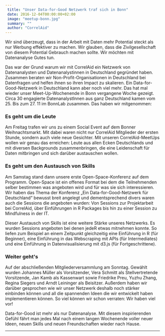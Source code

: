 ```yaml
---
 title: "Unser Data-for-Good Netzwerk traf sich in Bonn"
 date: 2016-12-04T00:00:00+02:00
 image: "meetup-bonn.jpg"
 summary: ""
 author: "CorrelAid"
---
```



Wir sind überzeugt, dass in der Arbeit mit Daten mehr Potential steckt
als nur Werbung effektiver zu machen. Wir glauben, dass die
Zivilgesellschaft von diesem Potential Gebrauch machen sollte. Wir
möchten mit Datenanalyse Gutes tun.

Das war der Grund warum wir mit CorrelAid ein Netzwerk von
Datenanalysten und Datenanalystinnen in Deutschland gegründet haben.
Zusammen beraten wir Non-Profit-Organisationen in Deutschland bei
Datenfragen und helfen ihnen so ihren Impact zu skalieren. Ein
Data-for-Good-Netzwerk in Deutschland kann aber noch viel mehr. Das hat
mal wieder unser Meet-Up-Wochenende in Bonn vergangene Woche gezeigt.
Circa 30 engagierte DatenanalystInnen aus ganz Deutschland kamen vom 25.
Bis zum 27. 11 im BonnLab zusammen. Das haben wir mitgenommen:

### Es geht um die Leute

Am Freitag trafen wir uns zu einem Social Event auf dem Bonner
Weihnachtsmarkt. Mit dabei waren nicht nur CorrelAid Mitglieder der
ersten Stunde, sondern auch viele neue Gesichter. Mit unseren
CorrelAid-MeetUps wollen wir genau das erreichen: Leute aus allen Ecken
Deutschlands und mit diversen Backgrounds zusammenbringen, die eine
Leidenschaft für Daten mitbringen und sich darüber austauschen wollen.

### Es geht um den Austausch von Skills

Am Samstag stand dann unsere erste Open-Space-Konferenz auf dem
Programm. Open-Space ist ein offenes Format bei dem die Teilnehmenden
selber bestimmen was angeboten wird und für was sie sich interessieren.
Wir haben das Thema der Konferenz „Ein Data-for-Good-Netzwerk für
Deutschland“ bewusst breit angelegt und dementsprechend divers waren
auch die Sessions die angeboten wurden: Von Sessions zur Projektarbeit
bei CorrelAid, über Einführungen in R Packages bis hin zu einer Session
zu Mindfulness in der IT.

Dieser Austausch von Skills ist eine weitere Stärke unseres Netzwerks.
Es wurden Sessions angeboten bei denen jedeR etwas mitnehmen konnte. So
liefen zum Beispiel an einem Zeitpunkt gleichzeitig eine Einführung in R
(für Beginner), eine Einführung in das Webscraping mit APIs (für
Intermediates) und eine Einführung in Datenvisualisierung mit d3.js (für
Fortgeschrittene).

### Weiter geht's

Auf der abschließenden Mitgliederversammlung am Sonntag. Gewählt wurden
Johannes Müller als Vorsitzender, Vera Schmitt als Stellvertretende
Vorsitzende, Jan Kamb als Kassenwart sowie Friedrike Preu, Yuzhu Zhang,
Regina Siegers und Arndt Leininger als Beisitzer. Außerdem haben wir
darüber gesprochen wie wir unser Netzwerk deshalb noch stärker einbinden
können und all die spannenden Ideen die wir entwickelt haben
implementieren können. So viel können wir schon verraten: Wir haben viel
vor!

Data-for-Good ist mehr als nur Datenanalyse. Mit diesem inspirierenden
Gefühl fährt man jedes Mal nach einem langen Wochenende voller neuer
Ideen, neuen Skills und neuen Freundschaften wieder nach Hause.

------------------------------------------------------------------------


